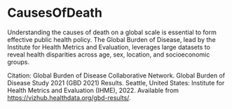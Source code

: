 # CausesOfDeath
Understanding the causes of death on a global scale is essential to form effective public health policy. The Global Burden of Disease, lead by the Institute for Health Metrics and Evaluation, leverages large datasets to reveal health disparities across age, sex, location, and socioeconomic groups.

Citation:
Global Burden of Disease Collaborative Network.
Global Burden of Disease Study 2021 (GBD 2021) Results.
Seattle, United States: Institute for Health Metrics and Evaluation (IHME), 2022.
Available from https://vizhub.healthdata.org/gbd-results/.

